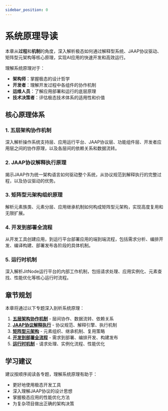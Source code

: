 ```yaml
---
sidebar_position: 0
---
```


# 系统原理导读
本章从**过程**和**机制**的角度，深入解析极态如何通过解释型系统、JAAP协议驱动、矩阵型元架构等核心原理，实现AI应用的快速开发和高效运行。

理解系统原理对于：
- **架构师**：掌握极态的设计哲学
- **开发者**：理解开发过程中各组件的协作机制  
- **运维人员**：了解应用部署和运行的底层原理
- **技术决策者**：评估极态技术体系的适用性和价值

## 核心原理体系

### 1. 五层架构协作机制
深入解析操作系统支持层、应用运行平台、JAAP协议层、功能组件层、开发者应用层之间的协作原理，以及各层间的依赖关系和数据流转。

### 2. JAAP协议解释执行原理  
揭示JAAP作为统一架构语言如何驱动整个系统，从协议规范到解释执行的完整过程，以及协议驱动的优势。

### 3. 矩阵型元架构组织原理
解析元素族类、元素分层、应用继承机制如何构成矩阵型元架构，实现高度复用和无限扩展。

### 4. 开发到部署全流程
从开发工具创建应用，到运行平台部署应用的端到端流程，包括需求分析、编排开发、编译构建、部署发布各阶段的具体机制。

### 5. 运行时机制
深入解析JitNode运行平台的内部工作机制，包括请求处理、应用实例化、元素查找、性能优化等核心运行时流程。

## 章节规划

本章将通过以下专题深入剖析系统原理：

1. **[五层架构协作机制](./01五层架构协作机制)** - 层间协作、数据流转、依赖关系
2. **[JAAP协议解释执行](./02JAAP协议解释执行)** - 协议规范、解释引擎、执行机制
3. **[矩阵型元架构](./03矩阵型元架构)** - 元素组织、继承机制、复用策略
4. **[开发到部署全流程](./04开发到部署全流程)** - 需求到部署、编排开发、构建发布
5. **[运行时机制](./05运行时机制)** - 请求处理、实例化流程、性能优化

## 学习建议

建议按顺序阅读各专题，理解系统原理有助于：

- 更好地使用极态开发工具
- 深入理解JAAP协议的设计思想
- 掌握极态应用的性能优化方法
- 为复杂项目做出正确的架构决策

